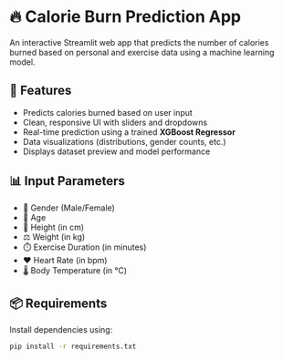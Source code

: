 # 🔥 Calorie Burn Prediction App

An interactive Streamlit web app that predicts the number of calories burned based on personal and exercise data using a machine learning model.

## 🚀 Features

- Predicts calories burned based on user input
- Clean, responsive UI with sliders and dropdowns
- Real-time prediction using a trained **XGBoost Regressor**
- Data visualizations (distributions, gender counts, etc.)
- Displays dataset preview and model performance

## 📊 Input Parameters

- 👤 Gender (Male/Female)
- 🎂 Age
- 📏 Height (in cm)
- ⚖️ Weight (in kg)
- ⏱️ Exercise Duration (in minutes)
- ❤️ Heart Rate (in bpm)
- 🌡️ Body Temperature (in °C)

## 📦 Requirements

Install dependencies using:

```bash
pip install -r requirements.txt
